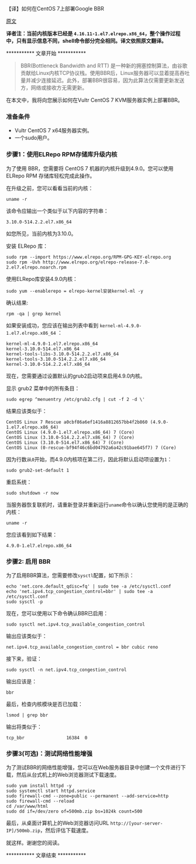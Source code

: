 【译】如何在CentOS 7上部署Google BBR

[原文](https://www.vultr.com/docs/how-to-deploy-google-bbr-on-centos-7)

**译者注：当前内核版本已经是 `4.16.11-1.el7.elrepo.x86_64`，整个操作过程中，只有显示信息不同，shell命令部分完全相同。译文依照原文翻译。**

*********** 文章开始 ***********

> BBR(Bottleneck Bandwidth and RTT) 是一种新的拥塞控制算法，由谷歌贡献给Linux内核TCP协议栈。使用BBR后，Linux服务器可以显着提高吞吐量并减少连接延迟。此外，部署BBR很容易，因为此算法仅需要更新发送方，网络或接收方无需更新。

在本文中，我将向您展示如何在Vultr CentOS 7 KVM服务器实例上部署BBR。

### 准备条件

* Vultr CentOS 7 x64服​​务器实例。 
* 一个sudo用户。

### 步骤1：使用ELRepo RPM存储库升级内核

为了使用 BBR，您需要将 CentOS 7 机器的内核升级到4.9.0。您可以使用 ELRepo RPM 存储库轻松完成此操作。

在升级之前，您可以看看当前的内核： 
    
    uname -r 

该命令应输出一个类似于以下内容的字符串： 

    3.10.0-514.2.2.el7.x86_64

如您所见，当前内核为3.10.0。 

安装 ELRepo 库：

    sudo rpm --import https://www.elrepo.org/RPM-GPG-KEY-elrepo.org
    sudo rpm -Uvh http://www.elrepo.org/elrepo-release-7.0-2.el7.elrepo.noarch.rpm

使用ELRepo库安装4.9.0内核： 
    
    sudo yum --enablerepo = elrepo-kernel安装kernel-ml -y

确认结果:

    rpm -qa | grep kernel

如果安装成功，您应该在输出列表中看到 `kernel-ml-4.9.0-1.el7.elrepo.x86_64` ：

    kernel-ml-4.9.0-1.el7.elrepo.x86_64
    kernel-3.10.0-514.el7.x86_64
    kernel-tools-libs-3.10.0-514.2.2.el7.x86_64
    kernel-tools-3.10.0-514.2.2.el7.x86_64
    kernel-3.10.0-514.2.2.el7.x86_64

现在，您需要通过设置默认的grub2启动项来启用4.9.0内核。

显示 grub2 菜单中的所有条目： 

    sudo egrep ^menuentry /etc/grub2.cfg | cut -f 2 -d \'

结果应该类似于：

    CentOS Linux 7 Rescue a0cbf86a6ef1416a8812657bb4f2b860 (4.9.0-1.el7.elrepo.x86_64)
    CentOS Linux (4.9.0-1.el7.elrepo.x86_64) 7 (Core)
    CentOS Linux (3.10.0-514.2.2.el7.x86_64) 7 (Core)
    CentOS Linux (3.10.0-514.el7.x86_64) 7 (Core)
    CentOS Linux (0-rescue-bf94f46c6bd04792a6a42c91bae645f7) 7 (Core)

因为行数从`0`开始，而4.9.0内核项在第二行，因此将默认启动项设置为`1`：

    sudo grub2-set-default 1

重启系统：

    sudo shutdown -r now

当服务器恢复联机时，请重新登录并重新运行`uname`命令以确认您使用的是正确的内核：

    uname -r

您应该看到如下结果：

    4.9.0-1.el7.elrepo.x86_64

### 步骤2: 启用 BBR

为了启用BBR算法，您需要修改`sysctl`配置，如下所示：

    echo 'net.core.default_qdisc=fq' | sudo tee -a /etc/sysctl.conf
    echo 'net.ipv4.tcp_congestion_control=bbr' | sudo tee -a /etc/sysctl.conf
    sudo sysctl -p

现在，您可以使用以下命令确认BBR已启用：

    sudo sysctl net.ipv4.tcp_available_congestion_control

输出应该类似于：

    net.ipv4.tcp_available_congestion_control = bbr cubic reno

接下来，验证：

    sudo sysctl -n net.ipv4.tcp_congestion_control

输出应该是：

    bbr

最后，检查内核模块是否已加载：

    lsmod | grep bbr

输出将类似于：

    tcp_bbr                16384  0

### 步骤3(可选)：测试网络性能增强

为了测试BBR的网络性能增强，您可以在Web服务器目录中创建一个文件进行下载，然后从台式机上的Web浏览器测试下载速度。

    sudo yum install httpd -y
    sudo systemctl start httpd.service
    sudo firewall-cmd --zone=public --permanent --add-service=http
    sudo firewall-cmd --reload
    cd /var/www/html
    sudo dd if=/dev/zero of=500mb.zip bs=1024k count=500

最后，从桌面计算机上的Web浏览器访问URL `http://[your-server-IP]/500mb.zip`，然后评估下载速度。

就这样。谢谢您的阅读。

*********** 文章结束 ***********